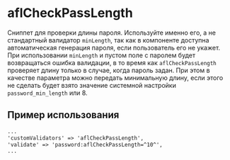 # aflCheckPassLength

Сниппет для проверки длины пароля. Используйте именно его, а не стандартный валидатор `minLength`, так как в компоненте доступна автоматическая генерация пароля, если
пользователь его не укажет. При использовании `minLength` и пустом поле с паролем будет возвращаться ошибка валидации, в то время как `aflCheckPassLength` проверяет длину
только
в случае, когда пароль задан. При этом в качестве параметра можно передать минимальную длину, если этого не сделать будет взято значение системной
настройки `password_min_length` или 8.

## Пример использования

```html
...
'customValidators' => 'aflCheckPassLength',
'validate' => 'password:aflCheckPassLength=^10^',
...
```
